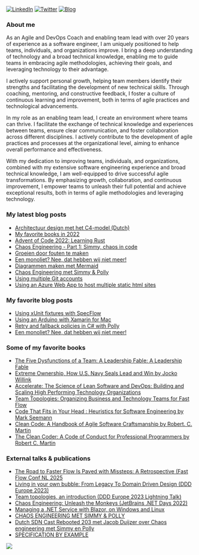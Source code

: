 [![LinkedIn](https://img.shields.io/badge/linkedin-%230077B5.svg?&style=for-the-badge&logo=linkedin&logoColor=white)](https://linkedin.com/in/jacobduijzer) 
[![Twitter](https://img.shields.io/badge/twitter-%231DA1F2.svg?&style=for-the-badge&logo=twitter&logoColor=white)](https://www.twitter.com/jacobduijzer)
[![Blog](https://img.shields.io/static/v1?logo=hugo&label=personal&message=Blog&style=for-the-badge&logoColor=white)](https://blog.duijzer.com)

### About me

As an Agile and DevOps Coach and enabling team lead with over 20 years of experience as a software engineer, I am uniquely positioned to help teams, individuals, and organizations improve. I bring a deep understanding of technology and a broad technical knowledge, enabling me to guide teams in embracing agile methodologies, achieving their goals, and leveraging technology to their advantage.

I actively support personal growth, helping team members identify their strengths and facilitating the development of new technical skills. Through coaching, mentoring, and constructive feedback, I foster a culture of continuous learning and improvement, both in terms of agile practices and technological advancements.

In my role as an enabling team lead, I create an environment where teams can thrive. I facilitate the exchange of technical knowledge and experiences between teams, ensure clear communication, and foster collaboration across different disciplines. I actively contribute to the development of agile practices and processes at the organizational level, aiming to enhance overall performance and effectiveness.

With my dedication to improving teams, individuals, and organizations, combined with my extensive software engineering experience and broad technical knowledge, I am well-equipped to drive successful agile transformations. By emphasizing growth, collaboration, and continuous improvement, I empower teams to unleash their full potential and achieve exceptional results, both in terms of agile methodologies and leveraging technology.

### My latest blog posts
* [Architectuur design met het C4-model (Dutch)](https://blog.duijzer.com/nl/posts/architectuur-design-met-c4model/)
* [My favorite books in 2022](https://blog.duijzer.com/posts/favorite-books-of-2022/)
* [Advent of Code 2022: Learning Rust](https://blog.duijzer.com/posts/advent-of-code-2022-learning-rust/)
* [Chaos Engineering - Part 1: Simmy, chaos in code](https://blog.duijzer.com/posts/chaos-engineering-part-1-simmy/)
* [Groeien door fouten te maken](https://blog.duijzer.com/nl/posts/groeien-door-fouten/)
* [Een monoliet? Nee, dat hebben wij niet meer!](https://blog.duijzer.com/nl/posts/team_topologiesmonolieten/)
* [Diagrammen maken met Mermaid](https://blog.duijzer.com/nl/posts/diagrammen_maken_met_mermaid/)
* [Chaos Engineering met Simmy & Polly](https://blog.duijzer.com/nl/posts/chaos-engineering-met-polly-en-simmy/)
* [Using multiple Git accounts](https://blog.duijzer.com/posts/using-multiple-git-accounts/)
* [Using an Azure Web App to host multiple static html sites](https://blog.duijzer.com/posts/hosting-multiple-static-sites-in-azure/)

### My favorite blog posts

* [Using xUnit fixtures with SpecFlow](https://blog.duijzer.com/posts/specflow-xunit-fixtures/) 
* [Using an Arduino with Xamarin for Mac](https://blog.duijzer.com/posts/xamarin-mac-arduino/) 
* [Retry and fallback policies in C# with Polly](https://blog.duijzer.com/posts/polly-refit/) 
* [Een monoliet? Nee, dat hebben wij niet meer!](https://blog.duijzer.com/nl/posts/team_topologiesmonolieten/)

### Some of my favorite books

* [The Five Dysfunctions of a Team: A Leadership Fable: A Leadership Fable](https://www.amazon.nl/Five-Dysfunctions-Team-Leadership-Anniversary/dp/0787960756?crid=OOF7W1LCYU6W&keywords=five+dysfunctions+of+a+team&qid=1666462568&qu=eyJxc2MiOiIwLjc2IiwicXNhIjoiMC4wMCIsInFzcCI6IjAuMDAifQ%3D%3D&sprefix=five+d%2Caps%2C83&sr=8-1&linkCode=sl1&tag=jacobduijzer-21&linkId=b355a46a52ce61bd701f555703bc5fc4&language=nl_NL&ref_=as_li_ss_tl)
* [Extreme Ownership, How U.S. Navy Seals Lead and Win by Jocko Willink](https://www.amazon.com/Extreme-Ownership-U-S-Navy-SEALs/dp/1250067057) 
* [Accelerate: The Science of Lean Software and DevOps: Building and Scaling High Performing Technology Organizations](https://www.amazon.com/Accelerate-Software-Performing-Technology-Organizations/dp/1942788339/ref=mp_s_a_1_2?crid=1EVOOBNAIHJF1&keywords=Accelerate%3A+The+Science+of+Lean+Software+and+DevOps%3A+Building+and+Scaling+High+Performing+Technology+Organizations&qid=1660453284&sprefix=accelerate+the+science+of+lean+software+and+devops+building+and+scaling+high+performing+technology+organizations%2Caps%2C176&sr=8-2)
* [Team Topologies: Organizing Business and Technology Teams for Fast Flow](https://teamtopologies.com/book)
* [Code That Fits in Your Head : Heuristics for Software Engineering by Mark Seemann](https://www.amazon.com/Code-That-Fits-Your-Head/dp/0137464401) 
* [Clean Code: A Handbook of Agile Software Craftsmanship by Robert. C. Martin](https://www.amazon.com/Clean-Code-Handbook-Software-Craftsmanship/dp/0132350882/ref=mp_s_a_1_1?crid=2OU3F4DUZEPWT&keywords=clean+code&qid=1644644340&s=books&sprefix=Clean+code%2Cstripbooks%2C192&sr=1-1) 
* [The Clean Coder: A Code of Conduct for Professional Programmers by Robert C. Martin](https://www.amazon.com/Clean-Coder-Conduct-Professional-Programmers/dp/B08X7MNTCX/ref=mp_s_a_1_1?crid=14A8O8H8Q8Q38&keywords=the+clean+coder&qid=1644644523&sprefix=The+clea%2Caps%2C202&sr=8-1) 

### External talks & publications

* [The Road to Faster Flow Is Paved with Missteps: A Retrospective (Fast Flow Conf NL 2025](https://youtu.be/o-vPZ8Vky2U)
* [Living in your own bubble: From Legacy To Domain Driven Design (DDD Europe 2023)](https://www.youtube.com/watch?v=7Qa7BDmJcME&feature=youtu.be)
* [Team topologies, an introduction (DDD Europe 2023 Lightning Talk)](https://www.youtube.com/watch?v=LFetVTVJLJU)
* [Chaos Engineering: Unleash the Monkeys (JetBrains .NET Days 2022)](https://www.youtube.com/watch?v=3ycHJwx0Itg)
* [Managing a .NET Service with Blazor, on Windows and Linux](https://medium.com/team-rockstars-it/managing-a-net-service-with-blazor-on-windows-and-linux-c54337ef1d07)
* [CHAOS ENGINEERING MET SIMMY & POLLY](https://www.teamrockstars.nl/kennisbank/chaos-engineering-met-simmy-polly/)
* [Dutch SDN Cast Rebooted 203 met Jacob Duijzer over Chaos engineering met Simmy en Polly
](https://www.youtube.com/watch?v=YXq9PTq-2Dw&list=PLC5P51a_60YH91NE65bmUXgVxPsfCaxtC&index=7)
* [SPECIFICATION BY EXAMPLE](https://www.youtube.com/watch?v=9BJZFnIo7B0&t=2s)

![](https://komarev.com/ghpvc/?username=jacobduijzer&color=blue)

